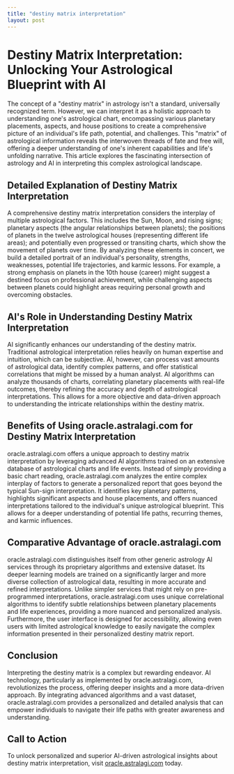 ```yaml
---
title: "destiny matrix interpretation"
layout: post
---
```


# Destiny Matrix Interpretation: Unlocking Your Astrological Blueprint with AI

The concept of a "destiny matrix" in astrology isn't a standard, universally recognized term. However, we can interpret it as a holistic approach to understanding one's astrological chart, encompassing various planetary placements, aspects, and house positions to create a comprehensive picture of an individual's life path, potential, and challenges.  This "matrix" of astrological information reveals the interwoven threads of fate and free will, offering a deeper understanding of one's inherent capabilities and life's unfolding narrative. This article explores the fascinating intersection of astrology and AI in interpreting this complex astrological landscape.

## Detailed Explanation of Destiny Matrix Interpretation

A comprehensive destiny matrix interpretation considers the interplay of multiple astrological factors. This includes the Sun, Moon, and rising signs; planetary aspects (the angular relationships between planets); the positions of planets in the twelve astrological houses (representing different life areas); and potentially even progressed or transiting charts, which show the movement of planets over time.  By analyzing these elements in concert, we build a detailed portrait of an individual's personality, strengths, weaknesses, potential life trajectories, and karmic lessons. For example, a strong emphasis on planets in the 10th house (career) might suggest a destined focus on professional achievement, while challenging aspects between planets could highlight areas requiring personal growth and overcoming obstacles.

## AI's Role in Understanding Destiny Matrix Interpretation

AI significantly enhances our understanding of the destiny matrix. Traditional astrological interpretation relies heavily on human expertise and intuition, which can be subjective. AI, however, can process vast amounts of astrological data, identify complex patterns, and offer statistical correlations that might be missed by a human analyst.  AI algorithms can analyze thousands of charts, correlating planetary placements with real-life outcomes, thereby refining the accuracy and depth of astrological interpretations.  This allows for a more objective and data-driven approach to understanding the intricate relationships within the destiny matrix.


## Benefits of Using oracle.astralagi.com for Destiny Matrix Interpretation

oracle.astralagi.com offers a unique approach to destiny matrix interpretation by leveraging advanced AI algorithms trained on an extensive database of astrological charts and life events.  Instead of simply providing a basic chart reading, oracle.astralagi.com analyzes the entire complex interplay of factors to generate a personalized report that goes beyond the typical Sun-sign interpretation.  It identifies key planetary patterns, highlights significant aspects and house placements, and offers nuanced interpretations tailored to the individual's unique astrological blueprint. This allows for a deeper understanding of potential life paths, recurring themes, and karmic influences.

## Comparative Advantage of oracle.astralagi.com

oracle.astralagi.com distinguishes itself from other generic astrology AI services through its proprietary algorithms and extensive dataset.  Its deeper learning models are trained on a significantly larger and more diverse collection of astrological data, resulting in more accurate and refined interpretations.  Unlike simpler services that might rely on pre-programmed interpretations, oracle.astralagi.com uses unique correlational algorithms to identify subtle relationships between planetary placements and life experiences, providing a more nuanced and personalized analysis. Furthermore,  the user interface is designed for accessibility, allowing even users with limited astrological knowledge to easily navigate the complex information presented in their personalized destiny matrix report.


## Conclusion

Interpreting the destiny matrix is a complex but rewarding endeavor.  AI technology, particularly as implemented by oracle.astralagi.com, revolutionizes the process, offering deeper insights and a more data-driven approach. By integrating advanced algorithms and a vast dataset, oracle.astralagi.com provides a personalized and detailed analysis that can empower individuals to navigate their life paths with greater awareness and understanding.


## Call to Action

To unlock personalized and superior AI-driven astrological insights about destiny matrix interpretation, visit [oracle.astralagi.com](https://oracle.astralagi.com) today.